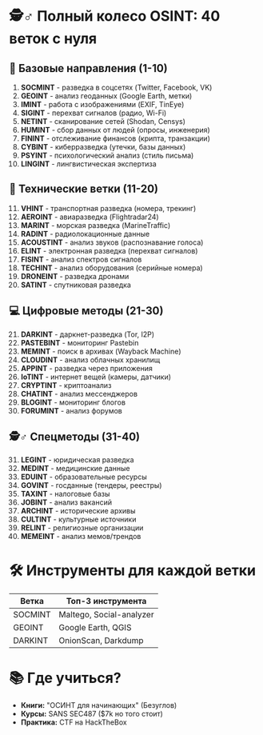 # 🕵️♂️ Полный колесо OSINT: 40 веток с нуля

## 🔎 Базовые направления (1-10)
1. **SOCMINT** - разведка в соцсетях (Twitter, Facebook, VK)
2. **GEOINT** - анализ геоданных (Google Earth, метки)
3. **IMINT** - работа с изображениями (EXIF, TinEye)
4. **SIGINT** - перехват сигналов (радио, Wi-Fi)
5. **NETINT** - сканирование сетей (Shodan, Censys)
6. **HUMINT** - сбор данных от людей (опросы, инженерия)
7. **FININT** - отслеживание финансов (крипта, транзакции)
8. **CYBINT** - киберразведка (утечки, базы данных)
9. **PSYINT** - психологический анализ (стиль письма)
10. **LINGINT** - лингвистическая экспертиза

## 📡 Технические ветки (11-20)
11. **VHINT** - транспортная разведка (номера, трекинг)
12. **AEROINT** - авиаразведка (Flightradar24)
13. **MARINT** - морская разведка (MarineTraffic)
14. **RADINT** - радиолокационные данные
15. **ACOUSTINT** - анализ звуков (распознавание голоса)
16. **ELINT** - электронная разведка (перехват сигналов)
17. **FISINT** - анализ спектров сигналов
18. **TECHINT** - анализ оборудования (серийные номера)
19. **DRONEINT** - разведка дронами
20. **SATINT** - спутниковая разведка

## 💻 Цифровые методы (21-30)
21. **DARKINT** - даркнет-разведка (Tor, I2P)
22. **PASTEBINT** - мониторинг Pastebin
23. **MEMINT** - поиск в архивах (Wayback Machine)
24. **CLOUDINT** - анализ облачных хранилищ
25. **APPINT** - разведка через приложения
26. **IoTINT** - интернет вещей (камеры, датчики)
27. **CRYPTINT** - криптоанализ
28. **CHATINT** - анализ мессенджеров
29. **BLOGINT** - мониторинг блогов
30. **FORUMINT** - анализ форумов

## 🕵️♂️ Спецметоды (31-40)
31. **LEGINT** - юридическая разведка
32. **MEDINT** - медицинские данные
33. **EDUINT** - образовательные ресурсы
34. **GOVINT** - госданные (тендеры, реестры)
35. **TAXINT** - налоговые базы
36. **JOBINT** - анализ вакансий
37. **ARCHINT** - исторические архивы
38. **CULTINT** - культурные источники
39. **RELINT** - религиозные организации
40. **MEMEINT** - анализ мемов/трендов

# 🛠️ Инструменты для каждой ветки
| Ветка       | Топ-3 инструмента         |
|------------|--------------------------|
| SOCMINT    | Maltego, Social-analyzer |
| GEOINT     | Google Earth, QGIS       |
| DARKINT    | OnionScan, Darkdump      |

# 📚 Где учиться?
- **Книги:** "ОСИНТ для начинающих" (Безуглов)
- **Курсы:** SANS SEC487 ($7k но того стоит)
- **Практика:** CTF на HackTheBox
